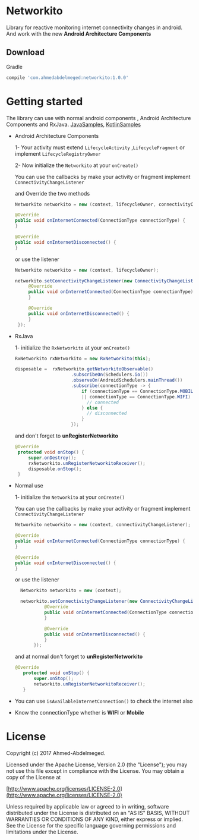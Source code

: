 Networkito
========
Library for reactive monitoring internet connectivity changes in android. And work with the new
**Android Architecture Components**

Download
--------

Gradle
```groovy
compile 'com.ahmedabdelmeged:networkito:1.0.0'
```

Getting started
========

 The library can use with normal android components , Android Architecture Components and RxJava. [JavaSamples](https://github.com/Ahmed-Abdelmeged/Networkito/tree/master/app/src/main/java/com/abdelmeged/ahmed/networkitotest/java), [KotlinSamples](https://github.com/Ahmed-Abdelmeged/Networkito/tree/master/app/src/main/java/com/abdelmeged/ahmed/networkitotest/kotlin)

 * Android Architecture Components

    1- Your activity must extend ```LifecycleActivity``` ,```LifecycleFragment``` or implement ```LifecycleRegistryOwner```

    2- Now initialize the ```Networkito``` at your ```onCreate()```

    You can use the callbacks by make your activity or fragment implement ```ConnectivityChangeListener```

    and Override the two methods

    ```java
    Networkito networkito = new (context, lifecycleOwner, connectivityChangeListener);

    @Override
    public void onInternetConnected(ConnectionType connectionType) {
    }

    @Override
    public void onInternetDisconnected() {
    }
    ```

    or use the listener
    ```java
    Networkito networkito = new (context, lifecycleOwner);

    networkito.setConnectivityChangeListener(new ConnectivityChangeListener() {
         @Override
         public void onInternetConnected(ConnectionType connectionType) {
         }

         @Override
         public void onInternetDisconnected() {
         }
     });
     ```

* RxJava

  1- initialize the ```RxNetworkito``` at your ```onCreate()```
  ```java
  RxNetworkito rxNetworkito = new RxNetworkito(this);

  disposable =  rxNetworkito.getNetworkitoObservable()
                       .subscribeOn(Schedulers.io())
                       .observeOn(AndroidSchedulers.mainThread())
                       .subscribe(connectionType -> {
                           if (connectionType == ConnectionType.MOBILE
                           || connectionType == ConnectionType.WIFI) {
                             // connected
                           } else {
                             // disconnected
                           }
                       });
  ```

  and don't forget to **unRegisterNetworkito**
  ```java
  @Override
   protected void onStop() {
       super.onDestroy();
       rxNetworkito.unRegisterNetworkitoReceiver();
       disposable.onStop();
   }
  ```


* Normal use

  1- initialize the ```Networkito``` at your ```onCreate()```

  You can use the callbacks by make your activity or fragment implement ```ConnectivityChangeListener```

  ```java
  Networkito networkito = new (context, connectivityChangeListener);

  @Override
  public void onInternetConnected(ConnectionType connectionType) {
  }

  @Override
  public void onInternetDisconnected() {
  }
  ```

  or use the listener
  ```java
    Networkito networkito = new (context);

    networkito.setConnectivityChangeListener(new ConnectivityChangeListener() {
             @Override
             public void onInternetConnected(ConnectionType connectionType) {
             }

             @Override
             public void onInternetDisconnected() {
             }
         });
    ```

  and at normal don't forget to **unRegisterNetworkito**
  ```java
  @Override
     protected void onStop() {
         super.onStop();
         networkito.unRegisterNetworkitoReceiver();
     }
  ```

* You can use ```isAvailableInternetConnection()``` to check the internet also

* Know the connectionType whether is **WIFI** or **Mobile**



License
========

Copyright (c) 2017 Ahmed-Abdelmeged.

Licensed under the Apache License, Version 2.0 (the "License"); you may not use this file except in compliance with the License. You may obtain a copy of the License at

[http://www.apache.org/licenses/LICENSE-2.0](http://www.apache.org/licenses/LICENSE-2.0)

Unless required by applicable law or agreed to in writing, software distributed under the License is distributed on an "AS IS" BASIS, WITHOUT WARRANTIES OR CONDITIONS OF ANY KIND, either express or implied. See the License for the specific language governing permissions and limitations under the License.
